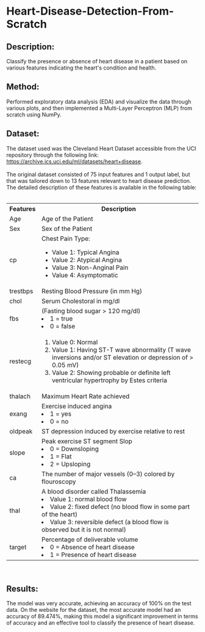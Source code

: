 # Heart-Disease-Detection-From-Scratch

## Description: <br>
Classify the presence or absence of heart disease in a patient based on various features indicating the heart's condition and health. 

## Method: <br> 
Performed exploratory data analysis (EDA) and visualize the data through various plots, and then implemented a Multi-Layer Perceptron (MLP) from scratch using NumPy. 

## Dataset: <br> 
The dataset used was the Cleveland Heart Dataset accessible from the UCI repository through the following link: https://archive.ics.uci.edu/ml/datasets/heart+disease. <br><br> The original dataset consisted of 75 input features and 1 output label, but that was tailored down to 13 features relevant to heart disease prediction. The detailed description of these features is available in the following table: <br><br>

<table> 
    <tr> 
        <th align=\centre\><b>Features</b></th> 
        <th align=\centre\><b>Description</b></th> 
    </tr> 
    <tr> 
        <td>Age</td>  
        <td>Age of the Patient</td> 
    </tr> 
    <tr> 
        <td>Sex </td> 
        <td>Sex of the Patient</td> 
    </tr> 
    <tr> 
        <td>cp </td> 
        <td>Chest Pain Type: 
            <ul> 
                <li>Value 1: Typical Angina</li> 
                <li>Value 2: Atypical Angina</li> 
                <li>Value 3: Non-Anginal Pain</li> 
                <li>Value 4: Asymptomatic</li> 
            </ul> 
        </td> 
    </tr> 
    <tr> 
        <td>trestbps </td> 
        <td>Resting Blood Pressure (in mm Hg)</td> 
    </tr> 
    <tr> 
        <td>chol </td> 
        <td>Serum Cholestoral in mg/dl</td> 
    </tr> 
    <tr> 
        <td>fbs </td> 
        <td> 
            (Fasting blood sugar > 120 mg/dl)  
            <li>1 = true</li> 
            <li>0 = false </li> 
        </td> 
    </tr> 
    <tr> 
        <td>restecg</td> 
        <td> 
            <ol> 
                <li>Value 0: Normal</li> 
                <li>Value 1: Having ST-T wave abnormality (T wave inversions and/or ST elevation or depression of > 0.05 mV)</li> 
                <li>Value 2: Showing probable or definite left ventricular hypertrophy by Estes criteria</li> 
            </ul> 
        </td> 
    </tr> 
    <tr> 
        <td>thalach </td> 
        <td>Maximum Heart Rate achieved</td> 
    </tr> 
    <tr> 
        <td>exang</td> 
        <td>Exercise induced angina                         
        <li>1 = yes</li> 
            <li>0 = no</li> 
        </td> 
    </tr> 
    <tr> 
        <td>oldpeak</td>  
        <td>ST depression induced by exercise relative to rest </td> 
    </tr> 
    <tr> 
        <td>slope </td> 
        <td>Peak exercise ST segment Slop 
            <li> 0 = Downsloping</li> 
            <li> 1 = Flat</li> 
            <li> 2 = Upsloping</li> 
        </td> 
    </tr> 
    <tr> 
        <td>ca</td>  
        <td>The number of major vessels (0–3) colored by flouroscopy</td> 
    </tr> 
    <tr> 
        <td>thal </td> 
        <td>A blood disorder called Thalassemia 
            <li> Value 1: normal blood flow</li>
            <li> Value 2: fixed defect (no blood flow in some part of the heart)</li> 
            <li> Value 3: reversible defect (a blood flow is observed but it is not normal)</li> 
        </td> 
    </tr> 
    <tr> 
        <td>target </td> 
        <td>Percentage of deliverable volume 
            <li> 0 = Absence of heart disease</li> 
            <li> 1 = Presence of heart disease </li> 
        </td> 
    </tr> 
</table><br> 

## Results: <br> 
The model was very accurate, achieving an accuracy of 100% on the test data. On the website for the dataset, the most accurate model had an accuracy of 89.474%, making this model a significant improvement in terms of accuracy and an effective tool to classify the presence of heart disease.
